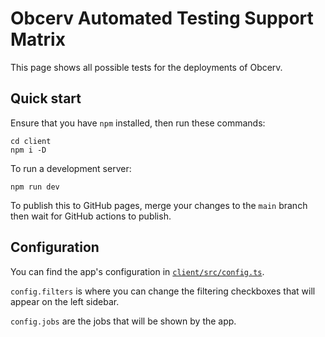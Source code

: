 # Obcerv Automated Testing Support Matrix

This page shows all possible tests for the deployments of Obcerv.

## Quick start

Ensure that you have `npm` installed, then run these commands:

```shell
cd client
npm i -D
```

To run a development server:

```shell
npm run dev
```

To publish this to GitHub pages, merge your changes to the `main` branch then wait for GitHub actions to publish.

## Configuration

You can find the app's configuration in [`client/src/config.ts`](/client/src/config.ts).

`config.filters` is where you can change the filtering checkboxes that will appear on the left sidebar.

`config.jobs` are the jobs that will be shown by the app.
